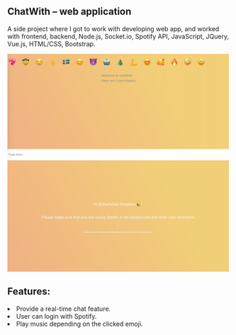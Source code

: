<h2 class="text-uppercase mb-4"> ChatWith – web application</h2>
<div class="row">
  <div class="col-md-12 mx-auto">
    <p class="mb-4">A side project where I got to work with developing web app, and worked with frontend, backend, Node.js, Socket.io, Spotify API, JavaScript, JQuery, Vue.js, HTML/CSS, Bootstrap.</p></div>
            <div class="row">
            <div class="col-lg-5 mx-auto mb-4">
              <img class="img-fluid d-block mx-auto" src="client/assets/photos/spo2.png" alt="" style="max-width:500px">
            </div>
          </div>
  <div class="row">
   <div class="col-lg-5 mx-auto mb-4">
<img class="img-fluid d-block mx-auto" src="client/assets/photos/spo3.png" alt="" style="max-width:500px">
            </div>
          </div>
         <div class="col-md-12 mx-auto">
            <h2 class="mb-4">Features:</h2>
            <li>Provide a real-time chat feature.</li>
            <li>User can login with Spotify.</li>
            <li>Play music depending on the clicked emoji.</li>
            </div>
           </div>
